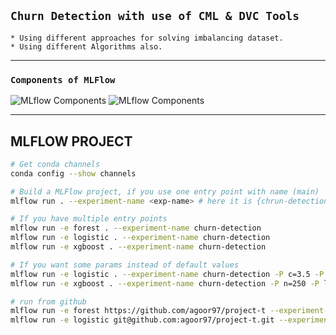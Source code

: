 ## `Churn Detection with use of CML & DVC Tools `
    * Using different approaches for solving imbalancing dataset.
    * Using different Algorithms also.
-------------------

### `Components of MLFlow`
![MLflow Components](https://user-images.githubusercontent.com/26833433/274929143-05e37e72-c355-44be-a842-b358592340b7.png)
![MLflow Components](https://miro.medium.com/v2/resize:fit:1400/1*4HJRLpBjbE630Fts-UZsQg.png)

------------------
## MLFLOW PROJECT
``` bash
# Get conda channels
conda config --show channels

# Build a MLFlow project, if you use one entry point with name (main)
mlflow run . --experiment-name <exp-name> # here it is {chrun-detection}

# If you have multiple entry points
mlflow run -e forest . --experiment-name churn-detection
mlflow run -e logistic . --experiment-name churn-detection
mlflow run -e xgboost . --experiment-name churn-detection

# If you want some params instead of default values
mlflow run -e logistic . --experiment-name churn-detection -P c=3.5 -P p="l2"
mlflow run -e xgboost . --experiment-name churn-detection -P n=250 -P lr=0.15 -P d=22

# run from github
mlflow run -e forest https://github.com/agoor97/project-t --experiment-name churn-detection -P n=210 -P d=17
mlflow run -e logistic git@github.com:agoor97/project-t.git --experiment-name churn-detection -P c=1.5 -P p="l2"

```